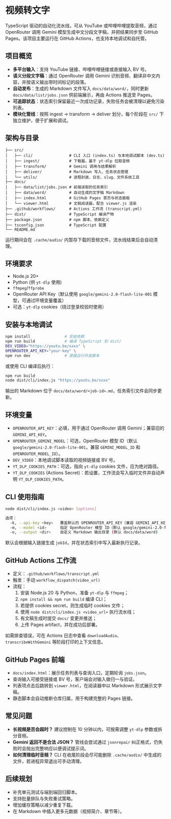 # 视频转文字

TypeScript 驱动的自动化流水线，可从 YouTube 或哔哩哔哩提取音频，通过 OpenRouter 调用 Gemini 模型生成中文分段文字稿，并把结果同步至 GitHub Pages。该项目主要运行在 GitHub Actions，也支持本地调试和自托管。

## 项目概览
- **多平台输入**：支持 YouTube 链接、哔哩哔哩链接或直接输入 BV 号。
- **语义分段文字稿**：通过 OpenRouter 调用 Gemini 识别音频、翻译非中文内容，并按语义输出带时间标记的段落。
- **自动发布**：生成的 Markdown 文件写入 `docs/data/word/`，同时更新 `docs/data/list/jobs.json` 供前端展示，再由 Actions 推送至 Pages。
- **可追踪状态**：状态索引保留最近一次成功记录，失败任务会被清理以避免污染列表。
- **模块化管线**：按照 ingest → transform → deliver 划分，每个阶段在 `src/` 下独立维护，便于扩展和调试。

## 架构与目录
```
├── src/
│   ├── cli/                # CLI 入口 (index.ts) 与本地调试脚本 (dev.ts)
│   ├── ingest/             # 下载器，基于 yt-dlp 拉取音频
│   ├── transform/          # Gemini 调用与结果解析
│   ├── deliver/            # Markdown 写入、任务状态管理
│   └── utils/              # 进程封装、日志、slug、文件系统工具
├── docs/
│   ├── data/list/jobs.json # 前端读取的任务索引
│   ├── data/word/          # 自动生成的文字稿 Markdown
│   ├── index.html          # GitHub Pages 首页与状态面板
│   └── viewer.html         # 文稿阅读器，配合 viewer.js 渲染
├── .github/workflows/      # Actions 工作流 (transcript.yml)
├── dist/                   # TypeScript 编译产物
├── package.json            # npm 脚本、依赖定义
├── tsconfig.json           # TypeScript 配置
└── README.md
```

运行期间会在 `.cache/audio/` 内暂存下载的音频文件，流水线结束后会自动清理。

## 环境要求
- Node.js 20+
- Python (供 `yt-dlp` 使用)
- `ffmpeg`/`ffprobe`
- OpenRouter API Key（默认使用 `google/gemini-2.0-flash-lite-001` 模型，可通过环境变量覆盖）
- 可选：`yt-dlp` cookies（绕过登录校验时使用）

## 安装与本地调试
```bash
npm install               # 安装依赖
npm run build             # 编译 TypeScript 到 dist/
DEV_VIDEO="https://youtu.be/xxxx" \
OPENROUTER_API_KEY="your-key" \
npm run dev               # 直接运行开发脚本
```

或使用 CLI 编译后执行：

```bash
npm run build
node dist/cli/index.js "https://youtu.be/xxxx"
```

输出的 Markdown 位于 `docs/data/word/<job-id>.md`，任务索引文件会同步更新。

## 环境变量
- `OPENROUTER_API_KEY`：必填，用于通过 OpenRouter 调用 Gemini；兼容旧的 `GEMINI_API_KEY`。
- `OPENROUTER_GEMINI_MODEL`：可选，OpenRouter 模型 ID（默认 `google/gemini-2.0-flash-lite-001`，兼容 `GEMINI_MODEL_ID` 和 `OPENROUTER_MODEL_ID`）。
- `DEV_VIDEO`：本地调试脚本读取的视频链接或 BV 号。
- `YT_DLP_COOKIES_PATH`：可选，指向 `yt-dlp` cookies 文件，应为绝对路径。
- `YT_DLP_COOKIES` (Actions Secret)：若设置，工作流会写入临时文件并自动声明 `YT_DLP_COOKIES_PATH`。

## CLI 使用指南
```bash
node dist/cli/index.js <video> [options]

选项：
  -k, --api-key <key>   覆盖默认的 OPENROUTER_API_KEY（兼容 GEMINI_API_KEY）
  -m, --model <id>      指定 OpenRouter 模型 ID（默认 google/gemini-2.0-flash-lite-001）
  -o, --output <dir>    自定义 Markdown 输出目录 (默认 docs/data/word)
```

默认会根据输入链接生成 `jobId`，并在状态索引中写入最新执行记录。

## GitHub Actions 工作流
- 定义：`.github/workflows/transcript.yml`
- 触发：手动 `workflow_dispatch(video_url)`
- 流程：
  1. 安装 Node.js 20 与 Python，准备 `yt-dlp` 与 `ffmpeg`；
  2. `npm install && npm run build` 编译 CLI；
  3. 若提供 cookies secret，则生成临时 cookies 文件；
  4. 使用 `node dist/cli/index.js <video_url>` 执行流水线；
  5. 有文稿生成时提交 `docs/` 变更并推送；
  6. 上传 Pages artifact，并在成功后部署。

如需排查错误，可在 Actions 日志中查看 `downloadAudio`、`transcribeWithGemini` 等阶段打印的上下文信息。

## GitHub Pages 前端
- `docs/index.html`：展示任务列表与查询入口，定期轮询 `jobs.json`。
- 查询输入可接受链接或 BV 号，客户端会对输入做归一与验证。
- 列表项点击后跳转到 `viewer.html`，在阅读器中以 Markdown 形式展示文字稿。
- 静态脚本会自动推断仓库归属，用于构建完整的 Pages 链接。

## 常见问题
- **长视频是否会超时？** 建议控制在 10 分钟以内，可按需调整 `yt-dlp` 参数或拆分音频。
- **Gemini 返回不是合法 JSON？** 管线会尝试通过 `jsonrepair` 纠正格式，仍失败时会抛出完整响应以便调试提示词。
- **如何清理临时音频？** CLI 在收尾阶段会尽可能删除 `.cache/audio/` 中生成的文件，若进程异常退出可手动清理。

## 后续规划
- 补充单元测试与端到端回归脚本。
- 支持批量排队与失败重试策略。
- 增加缓存策略以减少重复下载。
- 在 Markdown 中插入更多元数据（视频简介、章节等）。

